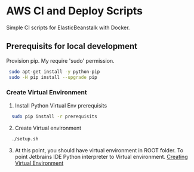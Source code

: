 # AWS CI and Deploy Scripts
Simple CI scripts for ElasticBeanstalk with Docker.


## Prerequisits for local development
Provision pip. My require 'sudo' permission.

```bash
 sudo apt-get install -y python-pip
 sudo -H pip install --upgrade pip
```

### Create Virtual Environment
1. Install Python Virtual Env prerequisits
  ```bash
    sudo pip install -r prerequisits
   ```

2. Create Virtual environment
  ```bash
    ./setup.sh
   ```
   
3. At this point, you should have virtual environment in ROOT folder.
   To point Jetbrains IDE Python interpreter to Virtual environment.
   [Creating Virtual Environment](https://www.jetbrains.com/help/idea/creating-virtual-environment.html)